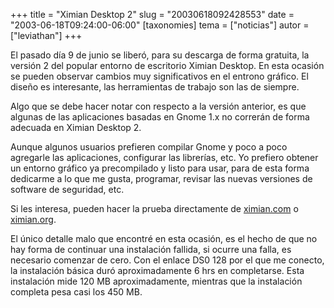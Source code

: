 +++
title = "Ximian Desktop 2"
slug = "20030618092428553"
date = "2003-06-18T09:24:00-06:00"
[taxonomies]
tema = ["noticias"]
autor = ["leviathan"]
+++

El pasado día 9 de junio se liberó, para su descarga de forma gratuita,
la versión 2 del popular entorno de escritorio Ximian Desktop. En esta
ocasión se pueden observar cambios muy significativos en el entrono
gráfico. El diseño es interesante, las herramientas de trabajo son las
de siempre.

<!-- more -->
Algo que se debe hacer notar con respecto a la versión anterior, es que
algunas de las aplicaciones basadas en Gnome 1.x no correrán de forma
adecuada en Ximian Desktop 2.

Aunque algunos usuarios prefieren compilar Gnome y poco a poco agregarle
las aplicaciones, configurar las librerías, etc. Yo prefiero obtener un
entorno gráfico ya precompilado y listo para usar, para de esta forma
dedicarme a lo que me gusta, programar, revisar las nuevas versiones de
software de seguridad, etc.

Si les interesa, pueden hacer la prueba directamente de
[ximian.com](http://www.ximian.com) o
[ximian.org](http://www.ximian.org).

El único detalle malo que encontré en esta ocasión, es el hecho de que
no hay forma de continuar una instalación fallida, si ocurre una falla,
es necesario comenzar de cero. Con el enlace DS0 128 por el que me
conecto, la instalación básica duró aproximadamente 6 hrs en
completarse. Esta instalación mide 120 MB aproximadamente, mientras que
la instalación completa pesa casi los 450 MB.

